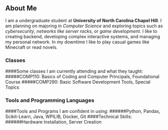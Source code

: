 ## About Me
I am a undergraduate student at **University of North Carolina Chapel Hill**. I am planning on majoring in *Computer Science* and exploring topics such as *cybersecurity*, *networks like server racks*, or *game development*.  I like to creating backend, developing complex interactive systems, and managing my personal network. In my downtime I like to play casual games like Minecraft or read novels.

### Classes
####Some classes I am currently attending and what they taught:
#####COMP110: Basics of Coding and Computer Principals, Foundational Course
#####COMP290: Basic Software Development Tools, Special Topics

### Tools and Programming Languages
####Tools and Programs I am confident in using:
######Python, Pandas, Scikit-Learn, Java, WPILIB, Docker, Git
####Technical Skills:
######Hardware Installation, Server Creation
